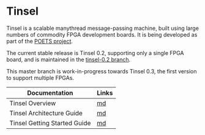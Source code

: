 # Tinsel

Tinsel is a scalable manythread message-passing machine, built using
large numbers of commodity FPGA development boards.  It is being
developed as part of the [POETS project](https://poets-project.org).

The current stable release is Tinsel 0.2, supporting only a single
FPGA board, and is maintained in the
[tinsel-0.2 branch](https://github.com/POETSII/tinsel/tree/tinsel-0.2).

This master branch is work-in-progress towards Tinsel 0.3, the first
version to support multiple FPGAs.

  Documentation                 | Links
  ----------------------------- | -------
  Tinsel Overview               | [md](doc/Overview.md)
  Tinsel Architecture Guide     | [md](doc/Architecture.md)
  Tinsel Getting Started Guide  | [md](doc/GettingStarted.md)
